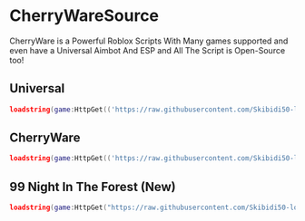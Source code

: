 # CherryWareSource
CherryWare is a Powerful Roblox Scripts With Many games supported and even have a Universal Aimbot And ESP and All The Script is Open-Source too!

## Universal
```lua
loadstring(game:HttpGet(('https://raw.githubusercontent.com/Skibidi50-lol/CherryWareSource/refs/heads/main/src/Universal.lua')))()
```
## CherryWare
```lua
loadstring(game:HttpGet(('https://raw.githubusercontent.com/Skibidi50-lol/CherryWareSource/refs/heads/main/src/CherryWare.lua')))()
```
## 99 Night In The Forest (New)
```lua
loadstring(game:HttpGet("https://raw.githubusercontent.com/Skibidi50-lol/CherryWareSource/refs/heads/main/99Night.lua"))()
```
